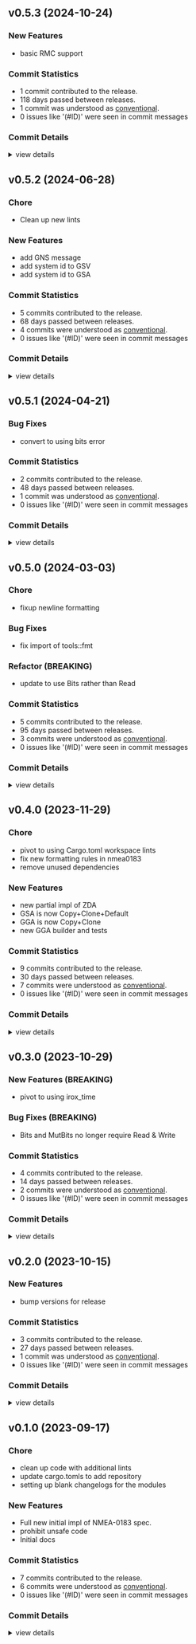 


## v0.5.3 (2024-10-24)

### New Features

 - <csr-id-88dac868ff81d6f0f7466318f141a6959a829c59/> basic RMC support

### Commit Statistics

<csr-read-only-do-not-edit/>

 - 1 commit contributed to the release.
 - 118 days passed between releases.
 - 1 commit was understood as [conventional](https://www.conventionalcommits.org).
 - 0 issues like '(#ID)' were seen in commit messages

### Commit Details

<csr-read-only-do-not-edit/>

<details><summary>view details</summary>

 * **Uncategorized**
    - Basic RMC support ([`88dac86`](https://github.com/spmadden/irox/commit/88dac868ff81d6f0f7466318f141a6959a829c59))
</details>

## v0.5.2 (2024-06-28)

<csr-id-1647c4611435c3a4c0547b5c28301b776a7196d7/>

### Chore

 - <csr-id-1647c4611435c3a4c0547b5c28301b776a7196d7/> Clean up new lints

### New Features

 - <csr-id-323e0ff6c178d4c085f3cd94e7d9b17d9afd7860/> add GNS message
 - <csr-id-d45bea3b7a7605c6a1a2acce137a6f15c896b663/> add system id to GSV
 - <csr-id-343697d32084dc9fa722e0fbd3d5bc4d3393e612/> add system id to GSA

### Commit Statistics

<csr-read-only-do-not-edit/>

 - 5 commits contributed to the release.
 - 68 days passed between releases.
 - 4 commits were understood as [conventional](https://www.conventionalcommits.org).
 - 0 issues like '(#ID)' were seen in commit messages

### Commit Details

<csr-read-only-do-not-edit/>

<details><summary>view details</summary>

 * **Uncategorized**
    - Release irox-nmea0183 v0.5.2 ([`ddd2d44`](https://github.com/spmadden/irox/commit/ddd2d44b3540b0ce4cfdc058f27b68f7f26a67f6))
    - Add GNS message ([`323e0ff`](https://github.com/spmadden/irox/commit/323e0ff6c178d4c085f3cd94e7d9b17d9afd7860))
    - Add system id to GSV ([`d45bea3`](https://github.com/spmadden/irox/commit/d45bea3b7a7605c6a1a2acce137a6f15c896b663))
    - Add system id to GSA ([`343697d`](https://github.com/spmadden/irox/commit/343697d32084dc9fa722e0fbd3d5bc4d3393e612))
    - Clean up new lints ([`1647c46`](https://github.com/spmadden/irox/commit/1647c4611435c3a4c0547b5c28301b776a7196d7))
</details>

## v0.5.1 (2024-04-21)

### Bug Fixes

 - <csr-id-9af46dbd390cd5b45d45b65ec46561c7c9a2238a/> convert to using bits error

### Commit Statistics

<csr-read-only-do-not-edit/>

 - 2 commits contributed to the release.
 - 48 days passed between releases.
 - 1 commit was understood as [conventional](https://www.conventionalcommits.org).
 - 0 issues like '(#ID)' were seen in commit messages

### Commit Details

<csr-read-only-do-not-edit/>

<details><summary>view details</summary>

 * **Uncategorized**
    - Release irox-nmea0183 v0.5.1 ([`4d297d7`](https://github.com/spmadden/irox/commit/4d297d7df426804c9d6ef810b509490a30475bd7))
    - Convert to using bits error ([`9af46db`](https://github.com/spmadden/irox/commit/9af46dbd390cd5b45d45b65ec46561c7c9a2238a))
</details>

## v0.5.0 (2024-03-03)

<csr-id-0fc37b1a2d545e8d6479443f2a55b3ad64bf5a39/>
<csr-id-aa699e9008f7c8e19e0faecbf9dea05eeb6df345/>

### Chore

 - <csr-id-0fc37b1a2d545e8d6479443f2a55b3ad64bf5a39/> fixup newline formatting

### Bug Fixes

 - <csr-id-6fdcc09292831e15053e44c5e01356b0375b1800/> fix import of tools::fmt

### Refactor (BREAKING)

 - <csr-id-aa699e9008f7c8e19e0faecbf9dea05eeb6df345/> update to use Bits rather than Read

### Commit Statistics

<csr-read-only-do-not-edit/>

 - 5 commits contributed to the release.
 - 95 days passed between releases.
 - 3 commits were understood as [conventional](https://www.conventionalcommits.org).
 - 0 issues like '(#ID)' were seen in commit messages

### Commit Details

<csr-read-only-do-not-edit/>

<details><summary>view details</summary>

 * **Uncategorized**
    - Release irox-nmea0183 v0.5.0 ([`d38d7b1`](https://github.com/spmadden/irox/commit/d38d7b1e412c704fdd08fbac9297fea5382b4364))
    - Update to use Bits rather than Read ([`aa699e9`](https://github.com/spmadden/irox/commit/aa699e9008f7c8e19e0faecbf9dea05eeb6df345))
    - Release irox-tools v0.5.0, safety bump 17 crates ([`a46e9e2`](https://github.com/spmadden/irox/commit/a46e9e2da699f6ccd3a85b660014f0e15e59c0d0))
    - Fixup newline formatting ([`0fc37b1`](https://github.com/spmadden/irox/commit/0fc37b1a2d545e8d6479443f2a55b3ad64bf5a39))
    - Fix import of tools::fmt ([`6fdcc09`](https://github.com/spmadden/irox/commit/6fdcc09292831e15053e44c5e01356b0375b1800))
</details>

## v0.4.0 (2023-11-29)

<csr-id-88ebfb5deea5508ca54f4aaab62f6fd5a36f531c/>
<csr-id-38d709a5df3fd8d11784427952480ca04e6ef965/>
<csr-id-8dac28062fabe59a155f04de03a0f2429a655f6a/>

### Chore

 - <csr-id-88ebfb5deea5508ca54f4aaab62f6fd5a36f531c/> pivot to using Cargo.toml workspace lints
 - <csr-id-38d709a5df3fd8d11784427952480ca04e6ef965/> fix new formatting rules in nmea0183
 - <csr-id-8dac28062fabe59a155f04de03a0f2429a655f6a/> remove unused dependencies

### New Features

 - <csr-id-b1614a35161bc14d45a7b8fb03a121e6683cc872/> new partial impl of ZDA
 - <csr-id-e449164722df8fb8ef366cb41e2e23534ad24064/> GSA is now Copy+Clone+Default
 - <csr-id-874afec7b6aa560623e0f995aec7fd96e3940542/> GGA is now Copy+Clone
 - <csr-id-0a258cd962bd75a5b858b4cadb01a1ea697ba04c/> new GGA builder and tests

### Commit Statistics

<csr-read-only-do-not-edit/>

 - 9 commits contributed to the release.
 - 30 days passed between releases.
 - 7 commits were understood as [conventional](https://www.conventionalcommits.org).
 - 0 issues like '(#ID)' were seen in commit messages

### Commit Details

<csr-read-only-do-not-edit/>

<details><summary>view details</summary>

 * **Uncategorized**
    - Release irox-nmea0183 v0.4.0 ([`b3733da`](https://github.com/spmadden/irox/commit/b3733da106c80d87977311064747317e32e16b01))
    - Pivot to using Cargo.toml workspace lints ([`88ebfb5`](https://github.com/spmadden/irox/commit/88ebfb5deea5508ca54f4aaab62f6fd5a36f531c))
    - New partial impl of ZDA ([`b1614a3`](https://github.com/spmadden/irox/commit/b1614a35161bc14d45a7b8fb03a121e6683cc872))
    - GSA is now Copy+Clone+Default ([`e449164`](https://github.com/spmadden/irox/commit/e449164722df8fb8ef366cb41e2e23534ad24064))
    - GGA is now Copy+Clone ([`874afec`](https://github.com/spmadden/irox/commit/874afec7b6aa560623e0f995aec7fd96e3940542))
    - Fix new formatting rules in nmea0183 ([`38d709a`](https://github.com/spmadden/irox/commit/38d709a5df3fd8d11784427952480ca04e6ef965))
    - New GGA builder and tests ([`0a258cd`](https://github.com/spmadden/irox/commit/0a258cd962bd75a5b858b4cadb01a1ea697ba04c))
    - Remove unused dependencies ([`8dac280`](https://github.com/spmadden/irox/commit/8dac28062fabe59a155f04de03a0f2429a655f6a))
    - Release irox-tools v0.3.2, irox-time v0.3.0, irox-log v0.1.0, safety bump 8 crates ([`9c08793`](https://github.com/spmadden/irox/commit/9c0879320a17a94fa7a4169426de4d9d3b62395e))
</details>

## v0.3.0 (2023-10-29)

### New Features (BREAKING)

 - <csr-id-56d56f52703b29e4ba79b5e12e0b9332e1b0f400/> pivot to using irox_time

### Bug Fixes (BREAKING)

 - <csr-id-0abcf44f6018f432a8715ff4f7a0ec1986ea1463/> Bits and MutBits no longer require Read & Write

### Commit Statistics

<csr-read-only-do-not-edit/>

 - 4 commits contributed to the release.
 - 14 days passed between releases.
 - 2 commits were understood as [conventional](https://www.conventionalcommits.org).
 - 0 issues like '(#ID)' were seen in commit messages

### Commit Details

<csr-read-only-do-not-edit/>

<details><summary>view details</summary>

 * **Uncategorized**
    - Release irox-nmea0183 v0.3.0 ([`04e7ee6`](https://github.com/spmadden/irox/commit/04e7ee6238339648c3a3d5c1502c412f6321dfa9))
    - Release irox-tools v0.3.0, safety bump 12 crates ([`eb83b27`](https://github.com/spmadden/irox/commit/eb83b27b20c23e51e5b0fc3b7b3704e2c03af46c))
    - Bits and MutBits no longer require Read & Write ([`0abcf44`](https://github.com/spmadden/irox/commit/0abcf44f6018f432a8715ff4f7a0ec1986ea1463))
    - Pivot to using irox_time ([`56d56f5`](https://github.com/spmadden/irox/commit/56d56f52703b29e4ba79b5e12e0b9332e1b0f400))
</details>

## v0.2.0 (2023-10-15)

### New Features

 - <csr-id-8dc3f98d6b32d735c009468feb0ba32dc367d49a/> bump versions for release

### Commit Statistics

<csr-read-only-do-not-edit/>

 - 3 commits contributed to the release.
 - 27 days passed between releases.
 - 1 commit was understood as [conventional](https://www.conventionalcommits.org).
 - 0 issues like '(#ID)' were seen in commit messages

### Commit Details

<csr-read-only-do-not-edit/>

<details><summary>view details</summary>

 * **Uncategorized**
    - Release irox-carto v0.3.0, irox-csv v0.3.0, irox-egui-extras v0.3.0, irox-gpx v0.2.0, irox-influxdb_v1 v0.3.0, irox-nmea0183 v0.2.0, irox-raymarine-sonar v0.2.0, irox-time v0.1.0, irox-winlocation-api v0.2.0, irox v0.3.0 ([`dfa6258`](https://github.com/spmadden/irox/commit/dfa6258b8f93f6d27b85d2f3f4e209599a8168ad))
    - Release irox-units v0.3.0, irox-carto v0.3.0, irox-csv v0.3.0, irox-egui-extras v0.3.0, irox-gpx v0.2.0, irox-influxdb_v1 v0.3.0, irox-nmea0183 v0.2.0, irox-raymarine-sonar v0.2.0, irox-time v0.1.0, irox-winlocation-api v0.2.0, irox v0.3.0, safety bump 2 crates ([`a6c0a5f`](https://github.com/spmadden/irox/commit/a6c0a5fcfc4070b8cbc1442192b7eaef275e80f2))
    - Bump versions for release ([`8dc3f98`](https://github.com/spmadden/irox/commit/8dc3f98d6b32d735c009468feb0ba32dc367d49a))
</details>

## v0.1.0 (2023-09-17)

<csr-id-f03d8a3ec997d53470bfdeb5e76b71925aac3f10/>
<csr-id-80d2b88bdcb553faaeafc09673c31d7ebedafd19/>
<csr-id-1a365333397b02a5f911d0897c3bf0c80f6c2b80/>

### Chore

 - <csr-id-f03d8a3ec997d53470bfdeb5e76b71925aac3f10/> clean up code with additional lints
 - <csr-id-80d2b88bdcb553faaeafc09673c31d7ebedafd19/> update cargo.tomls to add repository
 - <csr-id-1a365333397b02a5f911d0897c3bf0c80f6c2b80/> setting up blank changelogs for the modules

### New Features

 - <csr-id-77a3ae6dc803c40bcd9bcc83ffb1778b365dfc1b/> Full new initial impl of NMEA-0183 spec.
 - <csr-id-c088de020214e47f28391d0af5a64abe56ad185b/> prohibit unsafe code
 - <csr-id-50991086a6c23e5e7aedfe54393b87ed03bae124/> Initial docs

### Commit Statistics

<csr-read-only-do-not-edit/>

 - 7 commits contributed to the release.
 - 6 commits were understood as [conventional](https://www.conventionalcommits.org).
 - 0 issues like '(#ID)' were seen in commit messages

### Commit Details

<csr-read-only-do-not-edit/>

<details><summary>view details</summary>

 * **Uncategorized**
    - Release irox-enums_derive v0.2.0, irox-enums v0.2.0, irox-tools v0.2.0, irox-units v0.2.0, irox-carto v0.2.0, irox-csv v0.2.0, irox-egui-extras v0.2.0, irox-networking v0.2.0, irox-types v0.2.0, irox-influxdb_v1 v0.2.0, irox-structs_derive v0.2.0, irox-structs v0.2.0, irox-nmea0183 v0.1.0, irox-sirf v0.2.0, irox-stats v0.2.0, irox-winlocation-api v0.1.0, irox v0.2.0, safety bump 10 crates ([`6a72204`](https://github.com/spmadden/irox/commit/6a722046661ceef02a66c2067e2c5c15ce102e04))
    - Clean up code with additional lints ([`f03d8a3`](https://github.com/spmadden/irox/commit/f03d8a3ec997d53470bfdeb5e76b71925aac3f10))
    - Update cargo.tomls to add repository ([`80d2b88`](https://github.com/spmadden/irox/commit/80d2b88bdcb553faaeafc09673c31d7ebedafd19))
    - Setting up blank changelogs for the modules ([`1a36533`](https://github.com/spmadden/irox/commit/1a365333397b02a5f911d0897c3bf0c80f6c2b80))
    - Full new initial impl of NMEA-0183 spec. ([`77a3ae6`](https://github.com/spmadden/irox/commit/77a3ae6dc803c40bcd9bcc83ffb1778b365dfc1b))
    - Prohibit unsafe code ([`c088de0`](https://github.com/spmadden/irox/commit/c088de020214e47f28391d0af5a64abe56ad185b))
    - Initial docs ([`5099108`](https://github.com/spmadden/irox/commit/50991086a6c23e5e7aedfe54393b87ed03bae124))
</details>

